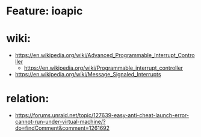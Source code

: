 # Feature: ioapic
# wiki:
- https://en.wikipedia.org/wiki/Advanced_Programmable_Interrupt_Controller
  - https://en.wikipedia.org/wiki/Programmable_interrupt_controller
- https://en.wikipedia.org/wiki/Message_Signaled_Interrupts

# relation:
- https://forums.unraid.net/topic/127639-easy-anti-cheat-launch-error-cannot-run-under-virtual-machine/?do=findComment&comment=1261692
